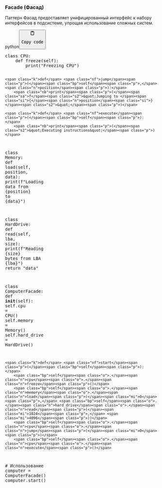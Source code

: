 <h3>Facade (Фасад)</h3>
<p>Паттерн Фасад предоставляет унифицированный интерфейс к набору интерфейсов в подсистеме, упрощая использование сложных систем.</p>
<div class="code-element"><div class="lang-line"><text>python</text><button class="copy-button" onclick="copyCode(this)"><svg aria-hidden="true" xmlns="http://www.w3.org/2000/svg" width="16" height="16" fill="none" viewBox="0 0 24 24"><path stroke="currentColor" stroke-linecap="round" stroke-linejoin="round" stroke-width="2" d="M15 4h3a1 1 0 0 1 1 1v15a1 1 0 0 1-1 1H6a1 1 0 0 1-1-1V5a1 1 0 0 1 1-1h3m0 3h6m-5-4v4h4V3h-4Z"/></svg><pre>Copy code</pre></button></div><div class="code"><div class="highlight"><pre><span></span><span class="k">class</span> <span class="nc">CPU</span><span class="p">:</span>
    <span class="k">def</span> <span class="nf">freeze</span><span class="p">(</span><span class="bp">self</span><span class="p">):</span>
        <span class="nb">print</span><span class="p">(</span><span class="s2">&quot;Freezing CPU&quot;</span><span class="p">)</span>

    <span class="k">def</span> <span class="nf">jump</span><span class="p">(</span><span class="bp">self</span><span class="p">,</span> <span class="n">position</span><span class="p">):</span>
        <span class="nb">print</span><span class="p">(</span><span class="sa">f</span><span class="s2">&quot;Jumping to </span><span class="si">{</span><span class="n">position</span><span class="si">}</span><span class="s2">&quot;</span><span class="p">)</span>

    <span class="k">def</span> <span class="nf">execute</span><span class="p">(</span><span class="bp">self</span><span class="p">):</span>
        <span class="nb">print</span><span class="p">(</span><span class="s2">&quot;Executing instructions&quot;</span><span class="p">)</span>

<span class="k">class</span> <span class="nc">Memory</span><span class="p">:</span>
    <span class="k">def</span> <span class="nf">load</span><span class="p">(</span><span class="bp">self</span><span class="p">,</span> <span class="n">position</span><span class="p">,</span> <span class="n">data</span><span class="p">):</span>
        <span class="nb">print</span><span class="p">(</span><span class="sa">f</span><span class="s2">&quot;Loading data from </span><span class="si">{</span><span class="n">position</span><span class="si">}</span><span class="s2"> to </span><span class="si">{</span><span class="n">data</span><span class="si">}</span><span class="s2">&quot;</span><span class="p">)</span>

<span class="k">class</span> <span class="nc">HardDrive</span><span class="p">:</span>
    <span class="k">def</span> <span class="nf">read</span><span class="p">(</span><span class="bp">self</span><span class="p">,</span> <span class="n">lba</span><span class="p">,</span> <span class="n">size</span><span class="p">):</span>
        <span class="nb">print</span><span class="p">(</span><span class="sa">f</span><span class="s2">&quot;Reading </span><span class="si">{</span><span class="n">size</span><span class="si">}</span><span class="s2"> bytes from LBA </span><span class="si">{</span><span class="n">lba</span><span class="si">}</span><span class="s2">&quot;</span><span class="p">)</span>
        <span class="k">return</span> <span class="s2">&quot;data&quot;</span>

<span class="k">class</span> <span class="nc">ComputerFacade</span><span class="p">:</span>
    <span class="k">def</span> <span class="fm">__init__</span><span class="p">(</span><span class="bp">self</span><span class="p">):</span>
        <span class="bp">self</span><span class="o">.</span><span class="n">cpu</span> <span class="o">=</span> <span class="n">CPU</span><span class="p">()</span>
        <span class="bp">self</span><span class="o">.</span><span class="n">memory</span> <span class="o">=</span> <span class="n">Memory</span><span class="p">()</span>
        <span class="bp">self</span><span class="o">.</span><span class="n">hard_drive</span> <span class="o">=</span> <span class="n">HardDrive</span><span class="p">()</span>

    <span class="k">def</span> <span class="nf">start</span><span class="p">(</span><span class="bp">self</span><span class="p">):</span>
        <span class="bp">self</span><span class="o">.</span><span class="n">cpu</span><span class="o">.</span><span class="n">freeze</span><span class="p">()</span>
        <span class="bp">self</span><span class="o">.</span><span class="n">memory</span><span class="o">.</span><span class="n">load</span><span class="p">(</span><span class="mi">0</span><span class="p">,</span> <span class="bp">self</span><span class="o">.</span><span class="n">hard_drive</span><span class="o">.</span><span class="n">read</span><span class="p">(</span><span class="mi">1024</span><span class="p">,</span> <span class="mi">4096</span><span class="p">))</span>
        <span class="bp">self</span><span class="o">.</span><span class="n">cpu</span><span class="o">.</span><span class="n">jump</span><span class="p">(</span><span class="mi">0</span><span class="p">)</span>
        <span class="bp">self</span><span class="o">.</span><span class="n">cpu</span><span class="o">.</span><span class="n">execute</span><span class="p">()</span>

<span class="c1"># Использование</span>
<span class="n">computer</span> <span class="o">=</span> <span class="n">ComputerFacade</span><span class="p">()</span>
<span class="n">computer</span><span class="o">.</span><span class="n">start</span><span class="p">()</span>
</pre></div></div></div>